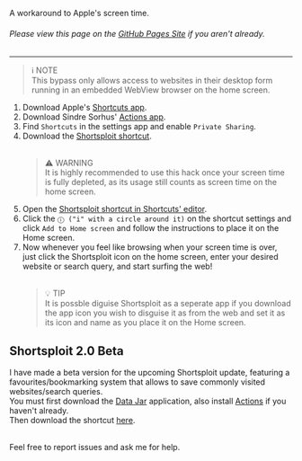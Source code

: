 <p>A workaround to Apple's screen time.</p>
<h6>Please view this page on the <a href="https://8nro.github.io/shortsploit">GitHub Pages Site</a> if you aren't already.</h6>

<hr>

<blockquote>
ℹ️ NOTE<br>
This bypass only allows access to websites in their desktop form running in an embedded WebView browser on the home screen.
</blockquote>

<ol>
<li>Download Apple's <a href="https://apps.apple.com/us/app/shortcuts/id915249334">Shortcuts app</a>.</li>
<li>Download Sindre Sorhus' <a href="https://apps.apple.com/us/app/actions/id1586435171">Actions app</a>.</li>
<li>Find <code>Shortcuts</code> in the settings app and enable <code>Private Sharing</code>.</li>
<li>Download the <a href="https://www.icloud.com/shortcuts/856bd46469b4419f8b385b495dcadf9c">Shortsploit shortcut</a>.</li>
<br>
<blockquote>
⚠️ WARNING<br>
It is highly recommended to use this hack once your screen time is fully depleted, as its usage still counts as screen time on the home screen.
</blockquote>
<li>Open the <a href="shortcuts://open-shortcut?name=Shortsploit">Shortsploit shortcut in Shortcuts' editor</a>.</li>
<li>Click the <code>ⓘ ("i" with a circle around it)</code> on the shortcut settings and click <code>Add to Home screen</code> and follow the instructions to place it on the Home screen.</li>
<li>Now whenever you feel like browsing when your screen time is over, just click the Shortsploit icon on the home screen, enter your desired website or search query, and start surfing the web!</li>
<br>
<blockquote>
💡 TIP<br>
It is possble diguise Shortsploit as a seperate app if you download the app icon you wish to disguise it as from the web and set it as its icon and name as you place it on the Home screen.
</blockquote>
</ol>

<h2>Shortsploit 2.0 Beta</h2>
I have made a beta version for the upcoming Shortsploit update, featuring a favourites/bookmarking system that allows to save commonly visited websites/search queries. <br>
You must first download the <a href="https://apps.apple.com/us/app/data-jar/id1453273600">Data Jar</a> application, also install <a href="https://apps.apple.com/us/app/actions/id1586435171">Actions</a> if you haven't already. <br>
Then download the shortcut <a href="https://www.icloud.com/shortcuts/0371952b1123438b84f6c2b82930e5ba">here</a>.

<br>
<br>

<p>Feel free to report issues and ask me for help.</p>

